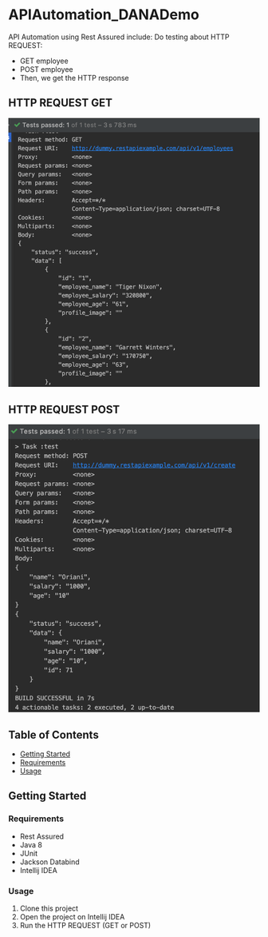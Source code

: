 # APIAutomation_DANADemo
API Automation using Rest Assured include:
Do testing about HTTP REQUEST:
* GET employee
* POST employee
* Then, we get the HTTP response 

## HTTP REQUEST GET 
![alt text](https://github.com/orianisihaloho/APIAutomation_DANADemo/blob/master/GET.png?raw=true)
## HTTP REQUEST POST
![alt text](https://github.com/orianisihaloho/APIAutomation_DANADemo/blob/master/POST.png?raw=true)

## Table of Contents
* [Getting Started](#getting-started)
* [Requirements](#requirements)
* [Usage](#usage)

## Getting Started
### Requirements
* Rest Assured
* Java 8
* JUnit
* Jackson Databind
* Intellij IDEA

### Usage
1. Clone this project
2. Open the project on Intellij IDEA
3. Run the HTTP REQUEST (GET or POST)
